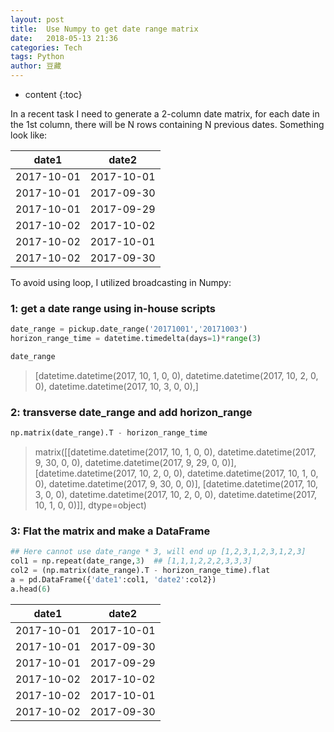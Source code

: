```yaml
---
layout: post
title:  Use Numpy to get date range matrix
date:   2018-05-13 21:36
categories: Tech
tags: Python
author: 豆藏
---
```


* content
{:toc}

In a recent task I need to generate a 2-column date matrix, for each date in the 1st column, there will be N rows containing N previous dates. Something look like:


date1|date2
----|----
|2017-10-01 |2017-10-01|
|2017-10-01 |2017-09-30|
|2017-10-01 |2017-09-29|
|2017-10-02 |2017-10-02|
|2017-10-02 |2017-10-01|
|2017-10-02 |2017-09-30|





To avoid using loop, I utilized broadcasting in Numpy:

### 1: get a date range using in-house scripts
``` python
date_range = pickup.date_range('20171001','20171003')
horizon_range_time = datetime.timedelta(days=1)*range(3)

date_range

```

> [datetime.datetime(2017, 10, 1, 0, 0),
> datetime.datetime(2017, 10, 2, 0, 0),
> datetime.datetime(2017, 10, 3, 0, 0),]



### 2: transverse date_range and add horizon_range
```python
np.matrix(date_range).T - horizon_range_time

```
>matrix([[datetime.datetime(2017, 10, 1, 0, 0),
         datetime.datetime(2017, 9, 30, 0, 0),
         datetime.datetime(2017, 9, 29, 0, 0)],
        [datetime.datetime(2017, 10, 2, 0, 0),
         datetime.datetime(2017, 10, 1, 0, 0),
         datetime.datetime(2017, 9, 30, 0, 0)],
        [datetime.datetime(2017, 10, 3, 0, 0),
         datetime.datetime(2017, 10, 2, 0, 0),
         datetime.datetime(2017, 10, 1, 0, 0)]], dtype=object)
         
 
### 3: Flat the matrix and make a DataFrame
```python
## Here cannot use date_range * 3, will end up [1,2,3,1,2,3,1,2,3]
col1 = np.repeat(date_range,3)  ## [1,1,1,2,2,2,3,3,3]
col2 = (np.matrix(date_range).T - horizon_range_time).flat
a = pd.DataFrame({'date1':col1, 'date2':col2})
a.head(6)
```

date1 |	date2
----|----
2017-10-01 | 	2017-10-01
2017-10-01 |	2017-09-30
2017-10-01 |	2017-09-29
2017-10-02 |	2017-10-02
2017-10-02 |	2017-10-01
2017-10-02 |	2017-09-30


 
